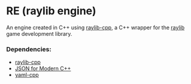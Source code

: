 # RE (raylib engine)

An engine created in C++ using [raylib-cpp](https://github.com/RobLoach/raylib-cpp), a C++ wrapper for the [raylib](https://www.raylib.com/) game development library.


### Dependencies:
- [raylib-cpp](https://github.com/RobLoach/raylib-cpp)
- [JSON for Modern C++](https://github.com/nlohmann/json)
- [yaml-cpp](https://github.com/jbeder/yaml-cpp/tree/yaml-cpp-0.6.0)
